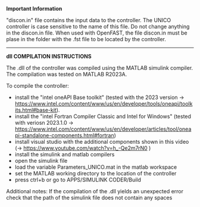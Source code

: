 **Important Information**

"discon.in" file contains the input data to the controller. 
The UNICO controller is case sensitive to the name of this file.
Do not change anything in the discon.in file. When used with OpenFAST, the file discon.in must be plase in the folder with 
the .fst file to be located by the controller. 

----------------------------------------------------------------------------------------------------------------------------

**dll COMPILATION INSTRUCTIONS** 

The .dll of the controller was compiled using the MATLAB simulink compiler. 
The compilation was tested on MATLAB R2023A.

To compile the controller: 
- install the "intel oneAPI Base toolkit" 
  (tested with the 2023 version -> https://www.intel.com/content/www/us/en/developer/tools/oneapi/toolkits.html#base-kit). 
- install the "intel Fortran Compiler Classic and Intel for Windows" 
  (tested with veriosn 2023.1.0 -> https://www.intel.com/content/www/us/en/developer/articles/tool/oneapi-standalone-components.html#fortran)
- install visual studio with the additional components shown in this video 
  (-> https://www.youtube.com/watch?v=h_-Qe2m7rN0 )
- install the simulink and matlab compilers 
- open the simulink file 
- load the variable Parameters_UNICO.mat in the matlab workspace
- set the MATLAB working directory to the location of the controller 
- press ctrl+b or go to  APPS/SIMULINK CODER/Build

Additional notes:
If the compilation of the .dll yields an unexpected error check that the path 
of the simulink file does not contain any spaces
